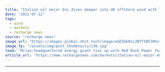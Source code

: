 ```yaml
---
title: "Italian oil major Eni dives deeper into UK offshore wind with late-entry ScotWind bid plan"
date: "2021-07-12"
tags: 
  - wind
  - markets
  - recharge news
source: "recharge news"
image_url: "https://images-global.nhst.tech/image/eGE5QkRsL2NYT1BFZHhsTnJsQ1RKVEI3MTEwTVlBZ1pmbXc5aXpZQ2xoVT0=/nhst/binary/96f4e7e0643ee2d6546cd62c606d6222"
image_fp: "/assets/img/post_thumbnails/138.jpg"
lead: "Milan-headquartered energy giant ties up with Red Rock Power for a tilt at upcoming Scottish auction backed by interconnector developer Transmission Investment"
article_url: "https://www.rechargenews.com/markets/italian-oil-major-eni-dives-deeper-into-uk-offshore-wind-with-late-entry-scotwind-bid-plan/2-1-1038777"
---
```


---
